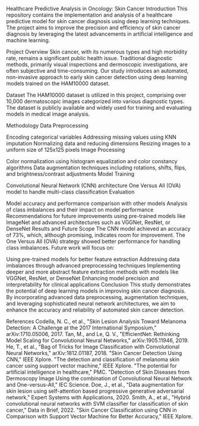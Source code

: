 Healthcare Predictive Analysis in Oncology: Skin Cancer
Introduction
This repository contains the implementation and analysis of a healthcare predictive model for skin cancer diagnosis using deep learning techniques. The project aims to improve the precision and efficiency of skin cancer diagnosis by leveraging the latest advancements in artificial intelligence and machine learning.

Project Overview
Skin cancer, with its numerous types and high morbidity rate, remains a significant public health issue. Traditional diagnostic methods, primarily visual inspections and dermoscopic investigations, are often subjective and time-consuming. Our study introduces an automated, non-invasive approach to early skin cancer detection using deep learning models trained on the HAM10000 dataset.

Dataset
The HAM10000 dataset is utilized in this project, comprising over 10,000 dermatoscopic images categorized into various diagnostic types. The dataset is publicly available and widely used for training and evaluating models in medical image analysis.

Methodology
Data Preprocessing

Encoding categorical variables
Addressing missing values using KNN imputation
Normalizing data and reducing dimensions
Resizing images to a uniform size of 125x125 pixels
Image Processing

Color normalization using histogram equalization and color constancy algorithms
Data augmentation techniques including rotations, shifts, flips, and brightness/contrast adjustments
Model Training

Convolutional Neural Network (CNN) architecture
One Versus All (OVA) model to handle multi-class classification
Evaluation

Model accuracy and performance comparison with other models
Analysis of class imbalances and their impact on model performance
Recommendations for future improvements using pre-trained models like ImageNet and advanced architectures such as VGGNet, ResNet, or DenseNet
Results and Future Scope
The CNN model achieved an accuracy of 73%, which, although promising, indicates room for improvement. The One Versus All (OVA) strategy showed better performance for handling class imbalances. Future work will focus on:

Using pre-trained models for better feature extraction
Addressing data imbalances through advanced preprocessing techniques
Implementing deeper and more abstract feature extraction methods with models like VGGNet, ResNet, or DenseNet
Enhancing model precision and interpretability for clinical applications
Conclusion
This study demonstrates the potential of deep learning models in improving skin cancer diagnosis. By incorporating advanced data preprocessing, augmentation techniques, and leveraging sophisticated neural network architectures, we aim to enhance the accuracy and reliability of automated skin cancer detection.

References
Codella, N. C., et al., "Skin Lesion Analysis Toward Melanoma Detection: A Challenge at the 2017 International Symposium," arXiv:1710.05006, 2017.
Tan, M., and Le, Q. V., "EfficientNet: Rethinking Model Scaling for Convolutional Neural Networks," arXiv:1905.11946, 2019.
He, T., et al., "Bag of Tricks for Image Classification with Convolutional Neural Networks," arXiv:1812.01187, 2018.
"Skin Cancer Detection Using CNN," IEEE Xplore.
"The detection and classification of melanoma skin cancer using support vector machine," IEEE Xplore.
"The potential for artificial intelligence in healthcare," PMC.
"Detection of Skin Diseases from Dermoscopy Image Using the combination of Convolutional Neural Network and One-versus-All," IEC Science.
Doe, J., et al., "Data augmentation for skin lesion using self-attention based progressive generative adversarial network," Expert Systems with Applications, 2020.
Smith, A., et al., "Hybrid convolutional neural networks with SVM classifier for classification of skin cancer," Data in Brief, 2022.
"Skin Cancer Classification using CNN in Comparison with Support Vector Machine for Better Accuracy," IEEE Xplore.

